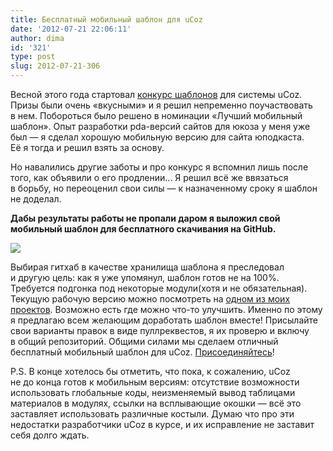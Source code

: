 ```yaml
---
title: Бесплатный мобильный шаблон для uCoz
date: '2012-07-21 22:06:11'
author: dima
id: '321'
type: post
slug: 2012-07-21-306
---
```


Весной этого года стартовал [конкурс шаблонов](https://win.ucoz.ru/board/zavershennye_konkursy/zavershennye_konkursy/shablony_dlja_ucoz/4-1-0-17) для системы uCoz. Призы были очень «вкусными» и я решил непременно поучаствовать в нем. Побороться было решено в номинации «Лучший мобильный шаблон». Опыт разработки pda-версий сайтов для юкоза у меня уже был — я сделал хорошую мобильную версию для сайта юподкаста. Её я тогда и решил взять за основу.  
  
Но навалились другие заботы и про конкурс я вспомнил лишь после того, как объявили о его продлении... Я решил всё же ввязаться в борьбу, но переоценил свои силы — к назначенному сроку я шаблон не доделал.  
  
**Дабы результаты работы не пропали даром я выложил свой мобильный шаблон для бесплатного скачивания на GitHub.**  

[![](/uploads/_bl/3/86271274.png)](https://github.com/dpolyakov/uCoz-pda)

  
Выбирая гитхаб в качестве хранилища шаблона я преследовал и другую цель: как я уже упомянул, шаблон готов не на 100%. Требуется подгонка под некоторые модули(хотя и не обязательная). Текущую рабочую версию можно посмотреть на [одном из моих проектов](https://student-telecom.ru/pda). Возможно есть где можно что-то улучшить. Именно по этому я предлагаю всем желающим доработать шаблон вместе! Присылайте свои варианты правок в виде пуллреквестов, я их проверю и включу в общий репозиторий. Общими силами мы сделаем отличный бесплатный мобильный шаблон для uCoz. [Присоединяйтесь](https://github.com/dpolyakov/uCoz-pda)!  
  
P.S. В конце хотелось бы отметить, что пока, к сожалению, uCoz не до конца готов к мобильным версиям: отсутствие возможности использовать глобальные коды, неизменяемый вывод таблицами материалов в модулях, ссылки на всплывающие окошки — всё это заставляет использовать различные костыли. Думаю что про эти недостатки разработчики uCoz в курсе, и их исправление не заставит себя долго ждать.